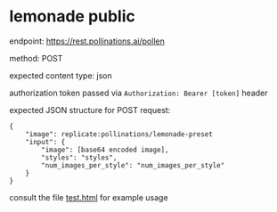 # lemonade public


endpoint: https://rest.pollinations.ai/pollen

method: POST

expected content type: json

authorization token passed via `Authorization: Bearer [token]` header


expected JSON structure for POST request:
```
{
    "image": replicate:pollinations/lemonade-preset
    "input": {
        "image": [base64 encoded image],
        "styles": "styles",
        "num_images_per_style": "num_images_per_style"
    }
}
```

consult the file [test.html](test.html) for example usage